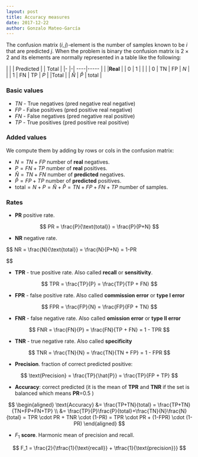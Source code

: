```yaml
---
layout: post
title: Accuracy measures
date: 2017-12-22
author: Gonzalo Mateo-García
---
```

<script type="text/x-mathjax-config">
    MathJax.Hub.Config({
      tex2jax: {inlineMath: [['$','$'], ['\\(','\\)']]}
      //TeX: { equationNumbers: { autoNumber: "False" } }
    });
  /*  MathJax.Hub.Queue(
  ["resetEquationNumbers",MathJax.InputJax.TeX],
  ["PreProcess",MathJax.Hub],
  ["Reprocess",MathJax.Hub]
);*/
</script>

<script type="text/javascript" async
  src="https://cdnjs.cloudflare.com/ajax/libs/mathjax/2.7.2/MathJax.js?config=TeX-AMS-MML_HTMLorMML">
</script>


The confusion matrix $(i,j)$-element is the number of samples known to be $i$ that are predicted $j$. When the problem is binary the confusion matrix is $2 \times 2$ and its elements are normally represented in a table like the following:

| | | Predicted | | Total |
|- |-| ----|----- | |
|**Real** | | 0 | 1 |  |
| | 0 | TN | FP | $N$ |
| | 1 | FN | TP | $P$ |
|Total |  | $\hat{N}$  | $\hat{P}$ | total |

### Basic values

* $TN$ - True negatives (pred negative real negative)
* $FP$ - False positives (pred positive real negative)
* $FN$ - False negatives (pred negative real positive)
* $TP$ - True positives (pred positive real positive)

### Added values

We compute them by adding by rows or cols in the confusion matrix:

* $N = TN + FP$ number of **real** negatives.
* $P = FN + TP$ number of **real** positives.
* $\hat{N} =TN + FN$ number of **predicted** negatives.
* $\hat{P} =FP + TP$ number of **predicted** positives.
* $\text{total} = N + P = \hat{N}+ \hat{P} = TN+FP+FN+TP$ number of samples.

### Rates

* **PR** positive rate.

$$
PR = \frac{P}{\text{total}} = \frac{P}{P+N}
$$

* **NR** negative rate.

$$
NR = \frac{N}{\text{total}} = \frac{N}{P+N} = 1-PR

$$

* **TPR** - true positive rate. Also called **recall** or **sensitivity**.

$$
TPR = \frac{TP}{P} = \frac{TP}{TP + FN}
$$

* **FPR** - false positive rate. Also called **commission error** or **type I error**

$$
FPR = \frac{FP}{N} = \frac{FP}{FP + TN}
$$

* __FNR__ - false negative rate. Also called **omission error** or **type II error**

$$
FNR = \frac{FN}{P} = \frac{FN}{TP + FN} = 1 - TPR
$$

* __TNR__ - true negative rate. Also called **specificity**

$$
TNR = \frac{TN}{N} = \frac{TN}{TN + FP} = 1 - FPR
$$

* **Precision**. fraction of correct predicted positive:

$$
\text{Precision} = \frac{TP}{\hat{P}} = \frac{TP}{FP + TP}
$$

* **Accuracy**: correct predicted (it is the mean of __TPR__ and __TNR__ if the set is balanced which means __PR__=0.5 )

$$
\begin{aligned}
\text{Accuracy} &= \frac{TP+TN}{total} = \frac{TP+TN}{TN+FP+FN+TP} \\
&= \frac{TP}{P}\frac{P}{total}+\frac{TN}{N}\frac{N}{total} = TPR \cdot PR + TNR \cdot (1-PR) = TPR \cdot PR + (1-FPR) \cdot (1-PR)
\end{aligned}
$$

* $F_1$ __score__. Harmonic mean of precision and recall.

$$
F_1 = \frac{2}{\tfrac{1}{\text{recall}} + \tfrac{1}{\text{precision}}}
$$
